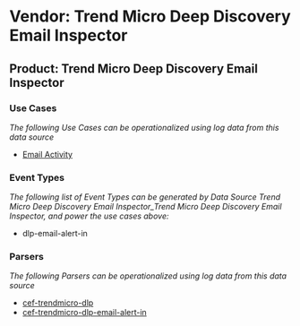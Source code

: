 Vendor: Trend Micro Deep Discovery Email Inspector
==================================================
Product: Trend Micro Deep Discovery Email Inspector
---------------------------------------------------

### Use Cases

_The following Use Cases can be operationalized using log data from this data source_

* [Email Activity](../UseCases/usecase_email_activity.md)


### Event Types

_The following list of Event Types can be generated by Data Source Trend Micro Deep Discovery Email Inspector_Trend Micro Deep Discovery Email Inspector, and power the use cases above:_

- dlp-email-alert-in


### Parsers

_The following Parsers can be operationalized using log data from this data source_

* [cef-trendmicro-dlp](../Parsers/parserContent_cef-trendmicro-dlp.md)
* [cef-trendmicro-dlp-email-alert-in](../Parsers/parserContent_cef-trendmicro-dlp-email-alert-in.md)
